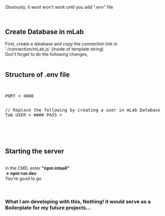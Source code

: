 Obviously, it wont won't work until you add ".env" file

<br />
<h2>Create Database in mLab</h2>  
First, create a database and copy the connection link in './connection/mLab.js' (inside of template string)<br />
Don't forget to do the following changes,<br />

<br />
<h2>Structure of .env file</h2>
<br />
<pre>PORT = 4000
  
  // Replace the following by creating a user in mLab Database in Users Tab
  USER = ####
  PASS = $$$$
</pre>
<br />
<h2>Starting the server</h2><br />
in the CMD, enter <b>"npm intsall"</b><br />
<b>-> npm run dev</b><br />
You're good to go<br />


<br />
<br />
<h3>What I am developing with this, Nothing! it would serve as a Boilerplate for my future projects...</h3>

